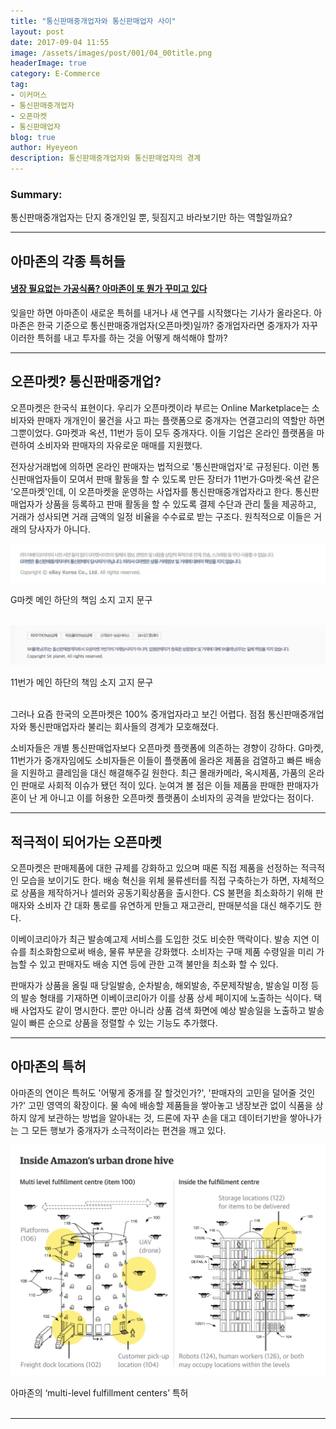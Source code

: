 ```yaml
---
title: "통신판매중개업자와 통신판매업자 사이"
layout: post
date: 2017-09-04 11:55
image: /assets/images/post/001/04_00title.png
headerImage: true
category: E-Commerce
tag:
- 이커머스
- 통신판매중개업자
- 오픈마켓
- 통신판매업자
blog: true
author: Hyeyeon
description: 통신판매중개업자와 통신판매업자의 경계
---
```


### Summary:

통신판매중개업자는 단지 중개인일 뿐, 뒷짐지고 바라보기만 하는 역할일까요?

---

## 아마존의 각종 특허들

#### [냉장 필요없는 가공식품? 아마존이 또 뭔가 꾸미고 있다](http://www.econovill.com/news/articleView.html?idxno=321405)

잊을만 하면 아마존이 새로운 특허를 내거나 새 연구를 시작했다는 기사가 올라온다. 아마존은 한국 기준으로 통신판매중개업자(오픈마켓)일까? 중개업자라면 중개자가 자꾸 이러한 특허를 내고 투자를 하는 것을 어떻게 해석해야 할까?

---

## 오픈마켓? 통신판매중개업?

오픈마켓은 한국식 표현이다. 우리가 오픈마켓이라 부르는 Online Marketplace는 소비자와 판매자 개개인이 물건을 사고 파는 플랫폼으로 중개자는 연결고리의 역할만 하면 그뿐이었다. G마켓과 옥션, 11번가 등이 모두 중개자다. 이들 기업은 온라인 플랫폼을 마련하여 소비자와 판매자의 자유로운 매매를 지원했다.

전자상거래법에 의하면 온라인 판매자는 법적으로 '통신판매업자'로 규정된다. 이런 통신판매업자들이 모여서 판매 활동을 할 수 있도록 만든 장터가 11번가·G마켓·옥션 같은 ‘오픈마켓’인데, 이 오픈마켓을 운영하는 사업자를 통신판매중개업자라고 한다. 통신판매업자가 상품을 등록하고 판매 활동을 할 수 있도록 결제 수단과 관리 툴을 제공하고, 거래가 성사되면 거래 금액의 일정 비율을 수수료로 받는 구조다. 원칙적으로 이들은 거래의 당사자가 아니다.

![pic1](/assets/images/post/002/166_02.png)
<figcaption class="caption">G마켓 메인 하단의 책임 소지 고지 문구</figcaption>

<br>

![pic1](/assets/images/post/002/166_03.png)
<figcaption class="caption">11번가 메인 하단의 책임 소지 고지 문구</figcaption>

<br>

그러나 요즘 한국의 오픈마켓은 100% 중개업자라고 보긴 어렵다. 점점 통신판매중개업자와 통신판매업자라 불리는 회사들의 경계가 모호해졌다.

소비자들은 개별 통신판매업자보다 오픈마켓 플랫폼에 의존하는 경향이 강하다. G마켓, 11번가가 중개자임에도 소비자들은 이들이 플랫폼에 올라온 제품을 검열하고 빠른 배송을 지원하고 클레임을 대신 해결해주길 원한다. 최근 몰래카메라, 옥시제품, 가품의 온라인 판매로 사회적 이슈가 됐던 적이 있다. 눈여겨 볼 점은 이들 제품을 판매한 판매자가 혼이 난 게 아니고 이를 허용한 오픈마켓 플랫폼이 소비자의 공격을 받았다는 점이다.

---

## 적극적이 되어가는 오픈마켓

오픈마켓은 판매제품에 대한 규제를 강화하고 있으며 때론 직접 제품을 선정하는 적극적인 모습을 보이기도 한다. 배송 혁신을 위체 물류센터를 직접 구축하는가 하면, 자체적으로 상품을 제작하거나 셀러와 공동기획상품을 출시한다. CS 불편을 최소화하기 위해 판매자와 소비자 간 대화 통로를 유연하게 만들고 재고관리, 판매분석을 대신 해주기도 한다.

이베이코리아가 최근 발송예고제 서비스를 도입한 것도 비슷한 맥락이다. 발송 지연 이슈를 최소화함으로써 배송, 물류 부문을 강화했다. 소비자는 구매 제품 수령일을 미리 가늠할 수 있고 판매자도 배송 지연 등에 관한 고객 불만을 최소화 할 수 있다.

판매자가 상품을 올릴 때 당일발송, 순차발송, 해외발송, 주문제작발송, 발송일 미정 등의 발송 형태를 기재하면 이베이코리아가 이를 상품 상세 페이지에 노출하는 식이다. 택배 사업자도 같이 명시한다. 뿐만 아니라 상품 검색 화면에 예상 발송일을 노출하고 발송일이 빠른 순으로 상품을 정렬할 수 있는 기능도 추가했다.

---

## 아마존의 특허

아마존의 연이은 특허도 '어떻게 중개를 잘 할것인가?', '판매자의 고민을 덜어줄 것인가?' 고민 영역의 확장이다. 물 속에 배송할 제품들을 쌓아놓고 냉장보관 없이 식품을 상하지 않게 보관하는 방법을 알아내는 것, 드론에 자꾸 손을 대고 데이터기반을 쌓아나가는 그 모든 행보가 중개자가 소극적이라는 편견을 깨고 있다.

![pic1](/assets/images/post/002/166_01.png)
<figcaption class="caption">아마존의 ‘multi-level fulfillment centers’ 특허</figcaption>
<br>

---
